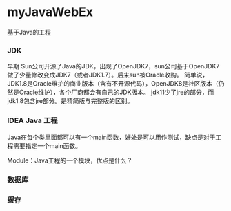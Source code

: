 # myJavaWebEx
基于Java的工程

### JDK
早期
Sun公司开源了Java的JDK，出现了OpenJDK7，sun公司基于OpenJDK7做了少量修改变成JDK7（或者JDK1.7）。后来sun被Oracle收购。
简单说，JDK1.8是Oracle维护的商业版本（含有不开源代码），OpenJDK8是社区版本（仍然是Oracle维护），各个厂商都会有自己的JDK版本。
jdk11少了jre的部分，而jdk1.8包含jre部分。是精简版与完整版的区别。

### IDEA Java 工程
Java在每个类里面都可以有一个main函数，好处是可以用作测试，缺点是对于工程需要指定一个main函数。

Module：Java工程的一个模块，优点是什么？

### 数据库





### 缓存




### 
